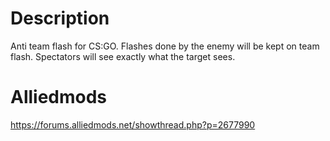 # Description
Anti team flash for CS:GO. Flashes done by the enemy will be kept on team flash. Spectators will see exactly what the target sees.

# Alliedmods
https://forums.alliedmods.net/showthread.php?p=2677990
